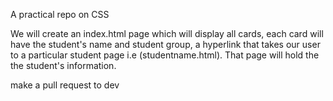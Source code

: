 A practical repo on CSS

We will create an index.html page which will display all cards, each card will have the student's name and student group, a hyperlink that takes our user to a particular student page i.e (studentname.html). That page will hold the the student's information.

make a pull request to dev